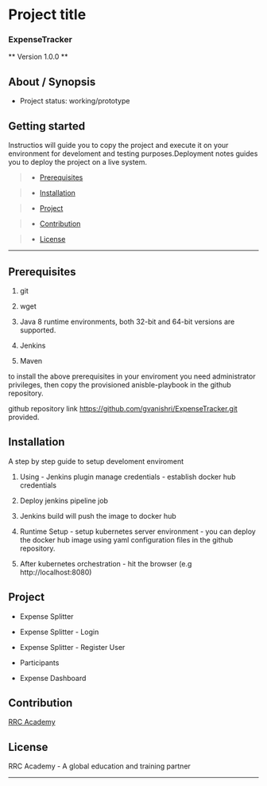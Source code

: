 # Project title

### ExpenseTracker

** Version 1.0.0 **

## About / Synopsis

* Project status: working/prototype

## Getting started

Instructios will guide you to copy the project and execute it on your environment for develoment and testing purposes.Deployment notes guides you to deploy the project on a live system.

>   * [Prerequisites](#prerequisites)

>   * [Installation](#installation)

>   * [Project](#project)

>   * [Contribution](#contribution)

>   * [License](#license)

---

## Prerequisites

1. git

2. wget 

3. Java 8 runtime environments, both 32-bit and 64-bit versions are supported.

4. Jenkins

5. Maven

to install the above prerequisites in your enviroment you need administrator privileges, then  copy the provisioned anisble-playbook in the github repository.

github repository  link https://github.com/gvanishri/ExpenseTracker.git provided.

## Installation

A step by step guide to setup develoment enviroment

1. Using - Jenkins plugin manage credentials - establish docker hub credentials

2. Deploy jenkins pipeline job

3. Jenkins build will push the image to docker hub 

4. Runtime Setup - setup kubernetes server environment - you can deploy the docker hub image      using yaml configuration files in the github repository.

5. After kubernetes orchestration - hit the browser (e.g http://localhost:8080)

## Project

* Expense Splitter

* Expense Splitter - Login

* Expense Splitter - Register User

* Participants

* Expense Dashboard

## Contribution

[RRC Academy](https://www.rrcacademy.com/ "RRC Academy")

## License

RRC Academy - A global education and training partner

---
